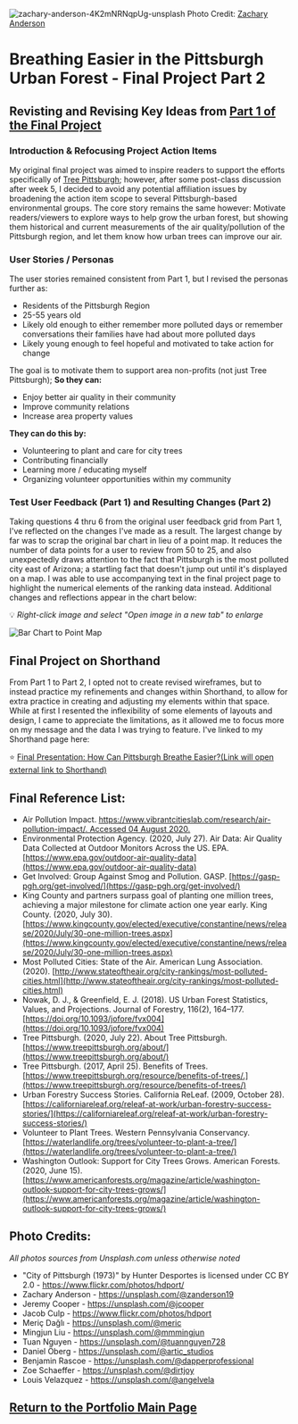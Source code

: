 ![zachary-anderson-4K2mNRNqpUg-unsplash](https://user-images.githubusercontent.com/67763281/88874849-05537a80-d1ee-11ea-805f-7f7ef559dbb6.jpg)
Photo Credit: [Zachary Anderson](https://unsplash.com/@zanderson19)

# Breathing Easier in the Pittsburgh Urban Forest - Final Project Part 2

## Revisting and Revising Key Ideas from [Part 1 of the Final Project](/FinalProject.md)

### Introduction & Refocusing Project Action Items
My original final project was aimed to inspire readers to support the efforts specifically of [Tree Pittsburgh](https://www.treepittsburgh.org/); however, after some post-class discussion after week 5, I decided to avoid any potential affiliation issues by broadening the action item scope to several Pittsburgh-based environmental groups. The core story remains the same however: Motivate readers/viewers to explore ways to help grow the urban forest, but showing them historical and current measurements of the air quality/pollution of the Pittsburgh region, and let them know how urban trees can improve our air. 

### User Stories / Personas
The user stories remained consistent from Part 1, but I revised the personas further as:
* Residents of the Pittsburgh Region
* 25-55 years old
* Likely old enough to either remember more polluted days or remember conversations their families have had about more polluted days
* Likely young enough to feel hopeful and motivated to take action for change

The goal is to motivate them to support area non-profits (not just Tree Pittsburgh); **So they can:**
* Enjoy better air quality in their community
* Improve community relations
*	Increase area property values

**They can do this by:**
*	Volunteering to plant and care for city trees
*	Contributing financially 
*	Learning more / educating myself
*	Organizing volunteer opportunities within my community


### Test User Feedback (Part 1) and Resulting Changes (Part 2) 

Taking questions 4 thru 6 from the original user feedback grid from Part 1, I've reflected on the changes I've made as a result. The largest change by far was to scrap the original bar chart in lieu of a point map. It reduces the number of data points for a user to review from 50 to 25, and also unexpectedly draws attention to the fact that Pittsburgh is the most polluted city east of Arizona; a startling fact that doesn't jump out until it's displayed on a map. I was able to use accompanying text in the final project page to highlight the numerical elements of the ranking data instead. Additional changes and reflections appear in the chart below:

:bulb: *Right-click image and select "Open image in a new tab" to enlarge*

![Bar Chart to Point Map](https://user-images.githubusercontent.com/67763281/89604681-bafb7a80-d839-11ea-8f1a-4405688a4060.png)

## Final Project on Shorthand
From Part 1 to Part 2, I opted not to create revised wireframes, but to instead practice my refinements and changes within Shorthand, to allow for extra practice in creating and adjusting my elements within that space. While at first I resented the inflexibility of some elements of layouts and design, I came to appreciate the limitations, as it allowed me to focus more on my message and the data I was trying to feature.  I've linked to my Shorthand page here:

:star: [Final Presentation: How Can Pittsburgh Breathe Easier?(Link will open external link to Shorthand)](https://carnegiemellon.shorthandstories.com/how-can-pittsburgh-breathe-easier/index.html)

## Final Reference List:

* Air Pollution Impact. [https://www.vibrantcitieslab.com/research/air-pollution-impact/. Accessed 04 August 2020.](https://www.vibrantcitieslab.com/research/air-pollution-impact)
* Environmental Protection Agency. (2020, July 27). Air Data: Air Quality Data Collected at Outdoor Monitors Across the US. EPA. [https://www.epa.gov/outdoor-air-quality-data](https://www.epa.gov/outdoor-air-quality-data)
* Get Involved: Group Against Smog and Pollution. GASP. [https://gasp-pgh.org/get-involved/](https://gasp-pgh.org/get-involved/)
* King County and partners surpass goal of planting one million trees, achieving a major milestone for climate action one year early. King County. (2020, July 30). [https://www.kingcounty.gov/elected/executive/constantine/news/release/2020/July/30-one-million-trees.aspx](https://www.kingcounty.gov/elected/executive/constantine/news/release/2020/July/30-one-million-trees.aspx)
* Most Polluted Cities: State of the Air. American Lung Association. (2020). [http://www.stateoftheair.org/city-rankings/most-polluted-cities.html](http://www.stateoftheair.org/city-rankings/most-polluted-cities.html)
* Nowak, D. J., & Greenfield, E. J. (2018). US Urban Forest Statistics, Values, and Projections. Journal of Forestry, 116(2), 164–177. [https://doi.org/10.1093/jofore/fvx004](https://doi.org/10.1093/jofore/fvx004)
* Tree Pittsburgh. (2020, July 22). About Tree Pittsburgh. [https://www.treepittsburgh.org/about/](https://www.treepittsburgh.org/about/)
* Tree Pittsburgh. (2017, April 25). Benefits of Trees. [https://www.treepittsburgh.org/resource/benefits-of-trees/.](https://www.treepittsburgh.org/resource/benefits-of-trees/)
* Urban Forestry Success Stories. California ReLeaf. (2009, October 28). [https://californiareleaf.org/releaf-at-work/urban-forestry-success-stories/](https://californiareleaf.org/releaf-at-work/urban-forestry-success-stories/)
* Volunteer to Plant Trees. Western Pennsylvania Conservancy. [https://waterlandlife.org/trees/volunteer-to-plant-a-tree/](https://waterlandlife.org/trees/volunteer-to-plant-a-tree/)
* Washington Outlook: Support for City Trees Grows. American Forests. (2020, June 15). [https://www.americanforests.org/magazine/article/washington-outlook-support-for-city-trees-grows/](https://www.americanforests.org/magazine/article/washington-outlook-support-for-city-trees-grows/)

## Photo Credits:

*All photos sources from Unsplash.com unless otherwise noted*

* "City of Pittsburgh (1973)" by Hunter Desportes is licensed under CC BY 2.0 - https://www.flickr.com/photos/hdport/
* Zachary Anderson - https://unsplash.com/@zanderson19
* Jeremy Cooper - https://unsplash.com/@jcooper
* Jacob Culp - https://www.flickr.com/photos/hdport
* Meriç Dağlı - https://unsplash.com/@meric
* Mingjun Liu - https://unsplash.com/@mmmingjun
* Tuan Nguyen - https://unsplash.com/@tuannguyen728
* Daniel Öberg - https://unsplash.com/@artic_studios
* Benjamin Rascoe - https://unsplash.com/@dapperprofessional
* Zoe Schaeffer - https://unsplash.com/@dirtjoy
* Louis Velazquez - https://unsplash.com/@angelvela

## [Return to the Portfolio Main Page](/README.md)
